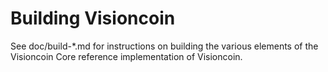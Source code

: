 Building Visioncoin
================

See doc/build-*.md for instructions on building the various
elements of the Visioncoin Core reference implementation of Visioncoin.
